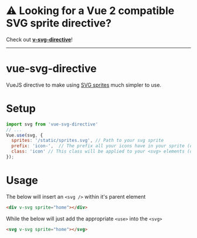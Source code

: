 # ⚠️ Looking for a Vue 2 compatible SVG sprite directive?
Check out **[v-svg-directive](https://github.com/kuix/v-svg-directive)**!

---

# vue-svg-directive
VueJS directive to make using [SVG sprites](https://icomoon.io/app/) much simpler to use.

# Setup
```javascript
import svg from 'vue-svg-directive'
// ...
Vue.use(svg, {
  sprites: '/static/sprites.svg', // Path to your svg sprite
  prefix: 'icon-',  // The prefix all your icons have in your sprite (optional)
  class: 'icon' // This class will be applied to your <svg> elements (optional)
});
```

# Usage
The below will insert an ```<svg />``` within it's parent element

```html
<div v-svg sprite="home"></div>
```

While the below will just add the appropriate `<use>` into the `<svg>`

```html
<svg v-svg sprite="home"></svg>
```
